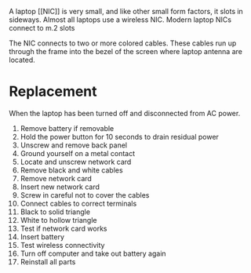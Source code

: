 
A laptop [[NIC]] is very small, and like other small form factors, it slots in sideways. Almost all laptops use a wireless NIC. 
	Modern laptop NICs connect to m.2 slots

The NIC connects to two or more colored cables.
These cables run up through the frame into the bezel of the screen where laptop antenna are located.


# Replacement
When the laptop has been turned off and disconnected from AC power.
1. Remove battery if removable
2. Hold the power button for 10 seconds to drain residual power
3. Unscrew and remove back panel
4. Ground yourself on a metal contact
5. Locate and unscrew network card
6. Remove black and white cables
7. Remove network card
8. Insert new network card
9. Screw in careful not to cover the cables
10. Connect cables to correct terminals
11. Black to solid triangle
12. White to hollow triangle
13. Test if network card works
14. Insert battery
15. Test wireless connectivity
16. Turn off computer and take out battery again
17. Reinstall all parts
